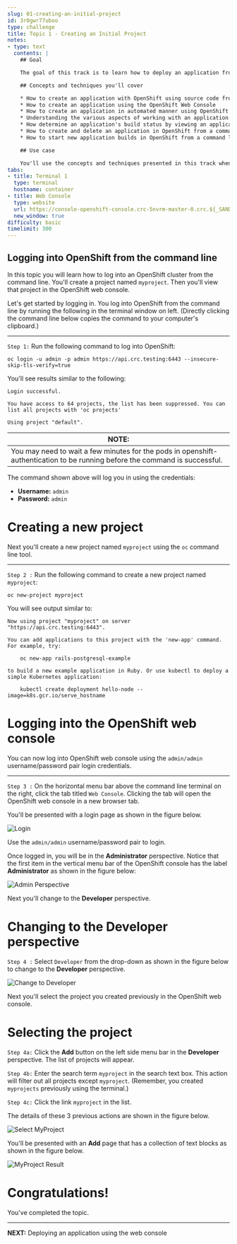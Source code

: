 ```yaml
---
slug: 01-creating-an-initial-project
id: 3r0gwr77uboo
type: challenge
title: Topic 1 - Creating an Initial Project
notes:
- type: text
  contents: |
    ## Goal

    The goal of this track is to learn how to deploy an application from its source code using either the OpenShift Web Console or by using OpenShift from a command line in a terminal window.

    ## Concepts and techniques you'll cover

    * How to create an application with OpenShift using source code from a GitHub source code repository
    * How to create an application using the OpenShift Web Console
    * How to create an application in automated manner using OpenShift from the command line
    * Understanding the various aspects of working with an application rendered in a project's Topology page in the OpenShift Web Console
    * How determine an application's build status by viewing an application's logs from a project's Topology page
    * How to create and delete an application in OpenShift from a command line in a terminal window
    * How to start new application builds in OpenShift from a command line in a terminal window and in the OpenShift Web Console

    ## Use case

    You'll use the concepts and techniques presented in this track when you want to create and deploy applications from source code using OpenShift automation and thus avoiding doing the work manually.
tabs:
- title: Terminal 1
  type: terminal
  hostname: container
- title: Web Console
  type: website
  url: https://console-openshift-console.crc-5nvrm-master-0.crc.${_SANDBOX_ID}.instruqt.io
  new_window: true
difficulty: basic
timelimit: 300
---
```


## Logging into OpenShift from the command line

In this topic you will learn how to log into an OpenShift cluster from the command line. You'll create a project named `myproject`. Then you'll view that project in the OpenShift web console.

Let's get started by logging in. You log into OpenShift from the command line by running the following in the terminal window on left. (Directly clicking the command line below copies the command to your computer's clipboard.)

----

`Step 1:` Run the following command to log into OpenShift:

```
oc login -u admin -p admin https://api.crc.testing:6443 --insecure-skip-tls-verify=true
```

You'll see results similar to the following:

```
Login successful.

You have access to 64 projects, the list has been suppressed. You can list all projects with 'oc projects'

Using project "default".
```

|NOTE:|
|----|
|You may need to wait a few minutes for the pods in openshift-authentication to be running before the command is successful.|

The command shown above will log you in using the credentials:

* **Username:** `admin`
* **Password:** `admin`

# Creating a new project

Next you'll create a new project named `myproject` using the `oc` command line tool.

----

`Step 2 :` Run the following command to create a new project named `myproject`:

```
oc new-project myproject
```

You will see output similar to:

```
Now using project "myproject" on server "https://api.crc.testing:6443".

You can add applications to this project with the 'new-app' command. For example, try:

    oc new-app rails-postgresql-example

to build a new example application in Ruby. Or use kubectl to deploy a simple Kubernetes application:

    kubectl create deployment hello-node --image=k8s.gcr.io/serve_hostname
```

# Logging into the OpenShift web console

You can now log into OpenShift web console using the `admin/admin` username/password pair login credentials.

----

`Step 3 :`  On the horizontal menu bar above the command line terminal on the right, click the tab titled `Web Console`. Clicking the tab will open the OpenShift web console in a new browser tab.

You'll be presented with a login page as shown in the figure below.

![Login](../assets/web-console-login.png)

Use the `admin/admin` username/password pair to login.

Once logged in, you will be in the **Administrator** perspective. Notice that the first item in the vertical menu bar of the OpenShift console has the label **Administrator** as shown in the figure below:

![Admin Perspective](../assets/admin-perspective.png)

Next you'll change to the **Developer** perspective.

# Changing to the Developer perspective

`Step 4 :`  Select `Developer` from the drop-down as shown in the figure below to change to the **Developer** perspective.

![Change to Developer](../assets/change-to-developer.png)

Next you'll select the project you created previously in the OpenShift web console.

# Selecting the project

`Step 4a:` Click the **Add** button on the left side menu bar in the **Developer** perspective. The list of projects will appear.


`Step 4b:` Enter the search term `myproject` in the search text box. This action will filter out all projects except `myproject`. (Remember, you created `myprojects` previously using the terminal.)

`Step 4c:` Click the link `myproject` in the list.

The details of these 3 previous actions are shown in the figure below.

![Select MyProject](../assets/select-my-project.png)

You'll be presented with an **Add** page that has a collection of text blocks as shown in the figure below.

![MyProject Result](../assets/my-project-result.png)

# Congratulations!

You've completed the topic.

----

**NEXT:** Deploying an application using the web console

